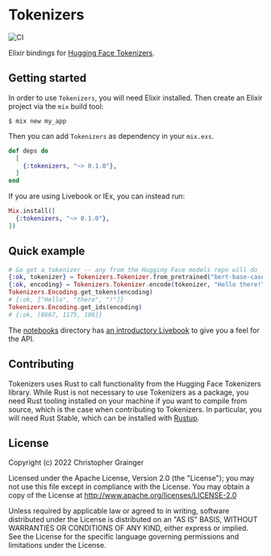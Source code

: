 # Tokenizers

![CI](https://github.com/elixir-nx/explorer/actions/workflows/ci.yml/badge.svg)

Elixir bindings for [Hugging Face Tokenizers](https://github.com/huggingface/tokenizers).

## Getting started

In order to use `Tokenizers`, you will need Elixir installed. Then create an Elixir project via the `mix` build tool:

```
$ mix new my_app
```

Then you can add `Tokenizers` as dependency in your `mix.exs`.

```elixir
def deps do
  [
    {:tokenizers, "~> 0.1.0"},
  ]
end
```

If you are using Livebook or IEx, you can instead run:

```elixir
Mix.install([
  {:tokenizers, "~> 0.1.0"},
])
```

## Quick example

```elixir
# Go get a tokenizer -- any from the Hugging Face models repo will do
{:ok, tokenizer} = Tokenizers.Tokenizer.from_pretrained("bert-base-cased")
{:ok, encoding} = Tokenizers.Tokenizer.encode(tokenizer, "Hello there!")
Tokenizers.Encoding.get_tokens(encoding)
# {:ok, ["Hello", "there", "!"]}
Tokenizers.Encoding.get_ids(encoding)
# {:ok, [8667, 1175, 106]}
```

The [notebooks](./notebooks) directory has [an introductory Livebook](./notebooks/pretrained.livemd) to give you a feel for the API.

## Contributing

Tokenizers uses Rust to call functionality from the Hugging Face Tokenizers library. While 
Rust is not necessary to use Tokenizers as a package, you need Rust tooling installed on 
your machine if you want to compile from source, which is the case when contributing to 
Tokenizers. In particular, you will need Rust Stable, which can be installed with 
[Rustup](https://rust-lang.github.io/rustup/installation/index.html).

## License

Copyright (c) 2022 Christopher Grainger

Licensed under the Apache License, Version 2.0 (the "License"); you may not use this file except in compliance with the License. You may obtain a copy of the License at http://www.apache.org/licenses/LICENSE-2.0

Unless required by applicable law or agreed to in writing, software distributed under the License is distributed on an "AS IS" BASIS, WITHOUT WARRANTIES OR CONDITIONS OF ANY KIND, either express or implied. See the License for the specific language governing permissions and limitations under the License.
